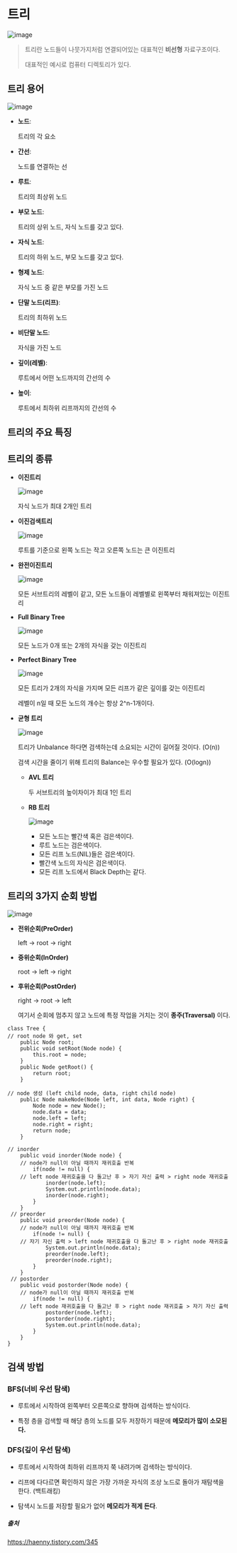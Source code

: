 # 트리

![image](https://github.com/dlrkdus/CS_STUDY/assets/99721126/ee0987a5-c85e-42e5-8d36-aec7908d51f9)

>트리란 노드들이 나뭇가지처럼 연결되어있는 대표적인 **비선형** 자료구조이다.
>
>대표적인 예시로 컴퓨터 디렉토리가 있다.


## 트리 용어
![image](https://github.com/dlrkdus/CS_STUDY/assets/99721126/76d19851-b07c-437c-bd43-d1a81a73a0af)

- **노드**:
  
  트리의 각 요소
- **간선**:

  노드를 연결하는 선
- **루트**:

  트리의 최상위 노드
- **부모 노드**:

  트리의 상위 노드, 자식 노드를 갖고 있다.
- **자식 노드**:

  트리의 하위 노드, 부모 노드를 갖고 있다.
- **형제 노드**:

  자식 노드 중 같은 부모를 가진 노드
- **단말 노드(리프)**:

  트리의 최하위 노드
- **비단말 노드**:

  자식을 가진 노드
- **깊이(레벨)**:

   루트에서 어떤 노드까지의 간선의 수
- **높이**:

   루트에서 최하위 리프까지의 간선의 수

## 트리의 주요 특징


## 트리의 종류 
    
  - **이진트리** 
    
    ![image](https://github.com/dlrkdus/CS_STUDY/assets/99721126/2ee436a6-72d5-4523-b396-159e0ac612f3)

     자식 노드가 최대 2개인 트리 
 
  - **이진검색트리**

    ![image](https://github.com/dlrkdus/CS_STUDY/assets/99721126/5dbbcbea-c745-4e9b-ba12-a674b2591776)
   
     루트를 기준으로 왼쪽 노드는 작고 오른쪽 노드는 큰 이진트리

  - **완전이진트리**

    ![image](https://github.com/dlrkdus/CS_STUDY/assets/99721126/01c37f9f-fd4d-46ee-83db-35aac7680d1f)

     모든 서브트리의 레벨이 같고, 모든 노드들이 레벨별로 왼쪽부터 채워져있는 이진트리 

  - **Full Binary Tree**

    ![image](https://github.com/dlrkdus/CS_STUDY/assets/99721126/be06337f-7890-48ce-8d66-d9767f8c7f69)

    모든 노드가 0개 또는 2개의 자식을 갖는 이진트리

  - **Perfect Binary Tree**

    ![image](https://github.com/dlrkdus/CS_STUDY/assets/99721126/ed137a14-446b-4ef0-b5e2-afde052a52f4)

    모든 트리가 2개의 자식을 가지며 모든 리프가 같은 깊이를 갖는 이진트리

    레벨이 n일 때 모든 노드의 개수는 항상 2^n-1개이다.

  - **균형 트리**

    ![image](https://github.com/dlrkdus/CS_STUDY/assets/99721126/ea721d57-f00d-490c-ae82-f858b3e38aa4)

    트리가 Unbalance 하다면 검색하는데 소요되는 시간이 길어질 것이다. (O(n))

    검색 시간을 줄이기 위해 트리의 Balance는 우수할 필요가 있다. (O(logn))

     - **AVL 트리**

       두 서브트리의 높이차이가 최대 1인 트리

     - **RB 트리**
   
       ![image](https://github.com/dlrkdus/CS_STUDY/assets/99721126/72985ec5-c9e9-4c95-8f91-a3ee5edf450b)

       - 모든 노드는 빨간색 혹은 검은색이다.       
       - 루트 노드는 검은색이다.
       - 모든 리프 노드(NIL)들은 검은색이다.
       - 빨간색 노드의 자식은 검은색이다.
       - 모든 리프 노드에서 Black Depth는 같다.


## 트리의 3가지 순회 방법

   ![image](https://github.com/dlrkdus/CS_STUDY/assets/99721126/f78eb1bd-8a29-49b3-b675-eac84255cdd1)

   - **전위순회(PreOrder)**
     
     left -> root -> right
   - **중위순회(InOrder)**
     
     root -> left -> right
   - **후위순회(PostOrder)**
     
     right -> root -> left

     여기서 순회에 멈추지 않고 노드에 특정 작업을 거치는 것이 **종주(Traversal)** 이다.

```
class Tree {
// root node 와 get, set
    public Node root;
    public void setRoot(Node node) {
        this.root = node;
    }
    public Node getRoot() {
        return root;
    }

// node 생성 (left child node, data, right child node)
    public Node makeNode(Node left, int data, Node right) {
        Node node = new Node();
        node.data = data;
        node.left = left;
        node.right = right;
        return node;
    }

// inorder
    public void inorder(Node node) {
	// node가 null이 아닐 때까지 재귀호출 반복    
        if(node != null) {  
	// left node 재귀호출을 다 돌고난 후 > 자기 자신 출력 > right node 재귀호출     
            inorder(node.left); 
            System.out.println(node.data);  
            inorder(node.right);
        }
    }
 // preorder   
    public void preorder(Node node) {
	// node가 null이 아닐 때까지 재귀호출 반복    
        if(node != null) {  
	// 자기 자신 출력 > left node 재귀호출을 다 돌고난 후 > right node 재귀호출     
            System.out.println(node.data);
            preorder(node.left); 
            preorder(node.right);
        }
    }
 // postorder
    public void postorder(Node node) {
	// node가 null이 아닐 때까지 재귀호출 반복    
        if(node != null) {  
	// left node 재귀호출을 다 돌고난 후 > right node 재귀호출 > 자기 자신 출력 
            postorder(node.left);
            postorder(node.right); 
            System.out.println(node.data); 
        }
    }
}
```

## 검색 방법

### BFS(너비 우선 탐색)

- 루트에서 시작하여 왼쪽부터 오른쪽으로 향하며 검색하는 방식이다.

- 특정 층을 검색할 때 해당 층의 노드를 모두 저장하기 때문에 **메모리가 많이 소모된다.**

### DFS(깊이 우선 탐색)

- 루트에서 시작하여 최하위 리프까지 쭉 내려가며 검색하는 방식이다.
 
- 리프에 다다르면 확인하지 않은 가장 가까운 자식의 조상 노드로 돌아가 재탐색을 한다. (백트래킹)

- 탐색시 노드를 저장할 필요가 없어 **메모리가 적게 든다**.

    







##### 출처
https://haenny.tistory.com/345
